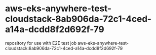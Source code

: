 # aws-eks-anywhere-test-cloudstack-8ab906da-72c1-4ced-a14a-dcdd8f2d692f-79
repository for use with E2E test job aws-eks-anywhere-test-cloudstack:8ab906da-72c1-4ced-a14a-dcdd8f2d692f-79
